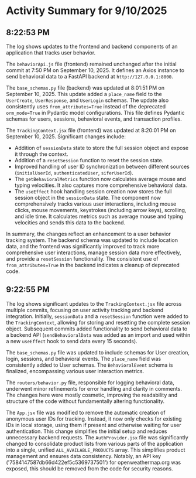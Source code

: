 # Activity Summary for 9/10/2025

## 8:22:53 PM
The log shows updates to the frontend and backend components of an application that tracks user behavior.

The `behaviorApi.js` file (frontend) remained unchanged after the initial commit at 7:50 PM on September 10, 2025.  It defines an Axios instance to send behavioral data to a FastAPI backend at `http://127.0.0.1:8000`.

The `base_schemas.py` file (backend) was updated at 8:01:51 PM on September 10, 2025. This update added a `place_name` field to the `UserCreate`, `UserResponse`, and `UserLogin` schemas.  The update also consistently uses `from_attributes=True` instead of the deprecated `orm_mode=True` in Pydantic model configurations.  This file defines Pydantic schemas for users, sessions, behavioral events, and transaction profiles.

The `TrackingContext.jsx` file (frontend) was updated at 8:20:01 PM on September 10, 2025.  Significant changes include:

*   Addition of `sessionData` state to store the full session object and expose it through the context.
*   Addition of a `resetSession` function to reset the session state.
*   Improved handling of user ID synchronization between different sources (`initialUserId`, `authenticatedUser`, `siferUserId`).
*   The `getBehavioralMetrics` function now calculates average mouse and typing velocities.  It also captures more comprehensive behavioral data.
*   The `useEffect` hook handling session creation now stores the full session object in the `sessionData` state.  The component now comprehensively tracks various user interactions, including mouse clicks, mouse movements, keystrokes (including arrow keys), scrolling, and idle time.  It calculates metrics such as average mouse and typing velocities and sends this data to the backend.

In summary, the changes reflect an enhancement to a user behavior tracking system. The backend schema was updated to include location data, and the frontend was significantly improved to track more comprehensive user interactions, manage session data more effectively, and provide a `resetSession` functionality.  The consistent use of `from_attributes=True` in the backend indicates a cleanup of deprecated code.


## 9:22:55 PM
The log shows significant updates to the `TrackingContext.jsx` file across multiple commits, focusing on user activity tracking and backend integration.  Initially, `sessionData` and a `resetSession` function were added to the `TrackingContext`, allowing for storing and resetting the complete session object.  Subsequent commits added functionality to send behavioral data to a backend API (`sendBehavioralData` was added as an import and used within a new `useEffect` hook to send data every 15 seconds).

The `base_schemas.py` file was updated to include schemas for User creation, login, sessions, and behavioral events.  The `place_name` field was consistently added to User schemas.  The `BehavioralEvent` schema is finalized, encompassing various user interaction metrics.

The `routers/behavior.py` file, responsible for logging behavioral data, underwent minor refinements for error handling and clarity in comments. The changes here were mostly cosmetic, improving the readability and structure of the code without fundamentally altering functionality.


The `App.jsx` file was modified to remove the automatic creation of anonymous user IDs for tracking.  Instead, it now only checks for existing IDs in local storage, using them if present and otherwise waiting for user authentication.  This change simplifies the initial setup and reduces unnecessary backend requests.  The `AuthProvider.jsx` file was significantly changed to consolidate product lists from various parts of the application into a single, unified `ALL_AVAILABLE_PRODUCTS` array. This simplifies product management and ensures data consistency.  Notably, an API key ('7584147587db66d422ef5c5369737501') for openweathermap.org was exposed, this should be removed from the code for security reasons.

